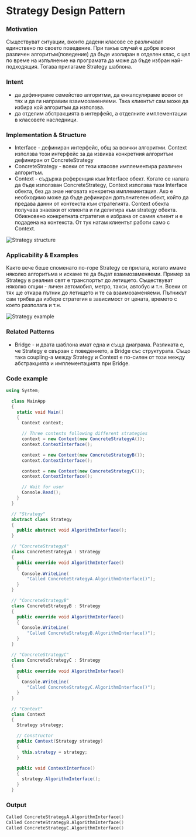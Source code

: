 # Strategy Design Pattern

### Motivation

Съществуват ситуации, вкоито дадени класове се различават единствено по своето поведение. При такъв случай е добре всеки различен алгоритъм(поведение) да бъде изолиран в отделен клас, с цел по време на изпълнение на програмата да може да бъде избран най-подходящия. Тогава прилагаме Strategy шаблона.

### Intent
*   да дефинираме семейство алгоритми, да енкапсулираме всеки от тях и да ги направим взаимозаменяеми. Така клиентът сам може да избира кой алгоритъм да използва.  
*   да отделим абстракцията в интерфейс, а отделните имплементации в класовете наследници.

### Implementation & Structure
*   Interface - дефиниран интерфейс, общ за всички алгоритми. Context използва този интерфейс за да извиква конкретния алгоритъм дефиниран от ConcreteStrategy
*   ConcreteStrategy - всеки от тези класове имплементира различен алгоритъм.
*   Context - съдържа референция към Interface обект. Когато се налага да бъде използван ConcreteStrategy, Context използва тази Interface обекта, без да знае неговата конкретна имплементация. Ако е необходимо може да бъде дефиниран допълнителен обект, който да предава данни от контекста към стратегията. Context обекта получава знаевки от клиента и ги делигира към strategy обекта. Обикновено конкретната стратегия е избрана от самия клиент и е подадена на контекста. От тук натам клиентът работи само с Context.

![Strategy structure](http://i63.tinypic.com/23vfbs5.png)

### Applicability & Examples

Както вече беше споменато по-горе Strategy се прилага, когато имаме няколко алгоритъма и искаме те да бъдат взаимозаменяеми. Пример за Strategy в реалния свят е транспортът до летището. Съществуват няколко опции - личен автомобил, метро, такси, автобус и т.н. Всеки от тях ще откара пътник до летището и те са взаимозаменяеми. Пътникът сам трябва да избере стратегия в зависимост от цената, времето с което разполага и т.н.

![Strategy example](http://i63.tinypic.com/r1zxj8.png)

### Related Patterns

*   Bridge - и двата шаблона имат една и съща диаграма. Разликата е, че Strategy е свързан с поведението, а Bridge със структурата. Също така coupling-а между Strategy и Context е по-силен от този между абстракцията и имплементацията при Bridge.

### Code example
```cs
using System;

  class MainApp
  {
    static void Main()
    {
      Context context;

      // Three contexts following different strategies
      context = new Context(new ConcreteStrategyA());
      context.ContextInterface();

      context = new Context(new ConcreteStrategyB());
      context.ContextInterface();

      context = new Context(new ConcreteStrategyC());
      context.ContextInterface();

      // Wait for user
      Console.Read();
    }
  }

  // "Strategy"
  abstract class Strategy
  {
    public abstract void AlgorithmInterface();
  }

  // "ConcreteStrategyA"
  class ConcreteStrategyA : Strategy
  {
    public override void AlgorithmInterface()
    {
      Console.WriteLine(
        "Called ConcreteStrategyA.AlgorithmInterface()");
    }
  }

  // "ConcreteStrategyB"
  class ConcreteStrategyB : Strategy
  {
    public override void AlgorithmInterface()
    {
      Console.WriteLine(
        "Called ConcreteStrategyB.AlgorithmInterface()");
    }
  }

  // "ConcreteStrategyC"
  class ConcreteStrategyC : Strategy
  {
    public override void AlgorithmInterface()
    {
      Console.WriteLine(
        "Called ConcreteStrategyC.AlgorithmInterface()");
    }
  }

  // "Context"
  class Context
  {
    Strategy strategy;

    // Constructor
    public Context(Strategy strategy)
    {
      this.strategy = strategy;
    }

    public void ContextInterface()
    {
      strategy.AlgorithmInterface();
    }
  }

```

### Output

```c
Called ConcreteStrategyA.AlgorithmInterface()
Called ConcreteStrategyB.AlgorithmInterface()
Called ConcreteStrategyC.AlgorithmInterface()
```
